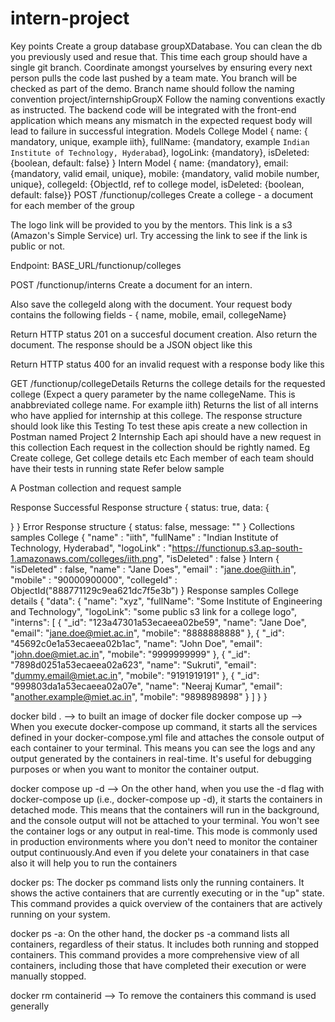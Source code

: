 # intern-project

Key points
Create a group database groupXDatabase. You can clean the db you previously used and resue that.
This time each group should have a single git branch. Coordinate amongst yourselves by ensuring every next person pulls the code last pushed by a team mate. You branch will be checked as part of the demo. Branch name should follow the naming convention project/internshipGroupX
Follow the naming conventions exactly as instructed. The backend code will be integrated with the front-end application which means any mismatch in the expected request body will lead to failure in successful integration.
Models
College Model
{ name: { mandatory, unique, example iith}, fullName: {mandatory, example `Indian Institute of Technology, Hyderabad`}, logoLink: {mandatory}, isDeleted: {boolean, default: false} }
Intern Model
{ name: {mandatory}, email: {mandatory, valid email, unique}, mobile: {mandatory, valid mobile number, unique}, collegeId: {ObjectId, ref to college model, isDeleted: {boolean, default: false}}
POST /functionup/colleges
Create a college - a document for each member of the group

The logo link will be provided to you by the mentors. This link is a s3 (Amazon's Simple Service) url. Try accessing the link to see if the link is public or not.

Endpoint: BASE_URL/functionup/colleges

POST /functionup/interns
Create a document for an intern.

Also save the collegeId along with the document. Your request body contains the following fields - { name, mobile, email, collegeName}

Return HTTP status 201 on a succesful document creation. Also return the document. The response should be a JSON object like this

Return HTTP status 400 for an invalid request with a response body like this

GET /functionup/collegeDetails
Returns the college details for the requested college (Expect a query parameter by the name collegeName. This is anabbreviated college name. For example iith)
Returns the list of all interns who have applied for internship at this college.
The response structure should look like this
Testing
To test these apis create a new collection in Postman named Project 2 Internship
Each api should have a new request in this collection
Each request in the collection should be rightly named. Eg Create college, Get college details etc
Each member of each team should have their tests in running state
Refer below sample

A Postman collection and request sample

Response
Successful Response structure
{
  status: true,
  data: {

  }
}
Error Response structure
{
  status: false,
  message: ""
}
Collections samples
College
{
    "name" : "iith",
    "fullName" : "Indian Institute of Technology, Hyderabad",
    "logoLink" : "https://functionup.s3.ap-south-1.amazonaws.com/colleges/iith.png",
    "isDeleted" : false
}
Intern
   {
    "isDeleted" : false,
    "name" : "Jane Does",
    "email" : "jane.doe@iith.in",
    "mobile" : "90000900000",
    "collegeId" : ObjectId("888771129c9ea621dc7f5e3b")
}
Response samples
College details
{
  "data": {
    "name": "xyz",
    "fullName": "Some Institute of Engineering and Technology",
    "logoLink": "some public s3 link for a college logo",
    "interns": [
      {
        "_id": "123a47301a53ecaeea02be59",
        "name": "Jane Doe",
        "email": "jane.doe@miet.ac.in",
        "mobile": "8888888888"
      },
      {
        "_id": "45692c0e1a53ecaeea02b1ac",
        "name": "John Doe",
        "email": "john.doe@miet.ac.in",
        "mobile": "9999999999"
      },
      {
        "_id": "7898d0251a53ecaeea02a623",
        "name": "Sukruti",
        "email": "dummy.email@miet.ac.in",
        "mobile": "9191919191"
      },
      {
        "_id": "999803da1a53ecaeea02a07e",
        "name": "Neeraj Kumar",
        "email": "another.example@miet.ac.in",
        "mobile": "9898989898"
      }
    ]
  }
}



<!-- all docker commands -->
docker bild . --> to built an image of docker file 
docker compose up -->  When you execute docker-compose up command, it starts all the services defined in your docker-compose.yml file and attaches the console output of each container to your terminal. This means you can see the logs and any output generated by the containers in real-time. It's useful for debugging purposes or when you want to monitor the container output.

 docker compose up -d --> On the other hand, when you use the -d flag with docker-compose up (i.e., docker-compose up -d), it starts the containers in detached mode. This means that the containers will run in the background, and the console output will not be attached to your terminal. You won't see the container logs or any output in real-time. This mode is commonly used in production environments where you don't need to monitor the container output continuously.And even if you delete your conatainers in that case also it will help you to run the containers

docker ps: The docker ps command lists only the running containers. It shows the active containers that are currently executing or in the "up" state. This command provides a quick overview of the containers that are actively running on your system.

docker ps -a: On the other hand, the docker ps -a command lists all containers, regardless of their status. It includes both running and stopped containers. This command provides a more comprehensive view of all containers, including those that have completed their execution or were manually stopped.

docker rm containerid --> To remove the containers this command is used generally




<!-- docker compose file -->
<!-- version : '3.9'

services:
# Mongodb services
# servicename
   mongo_db:
     container_name: db_container   #container_name oprional if you dont provide it it will take the service name to start
     image: mongo:latest
     restart: always #if the container fails it will restart always
     volumes: 
        - mongo_db:/data/db


#Nodej api service
      api:
         build: .
         ports: 
           - 4000:3000    3000 is the default port and it will mapped to 4000 port 
        environment:
            MONGODB_URL: mongodb://mongo_db:27017
            PORT: 3000 
            DB: arindamdb   
        depends_on:
           - mongo_db    


volumes:           
   mongo_db: {}   -->